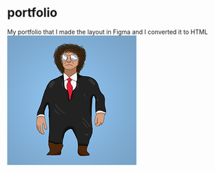 # portfolio
 My portfolio that I made the layout in Figma and I converted it to HTML
 <img src="assets/images/profile-pic.jpg">

